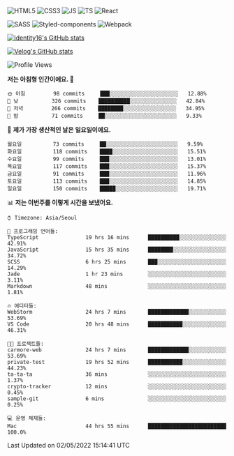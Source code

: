 ![HTML5](https://img.shields.io/badge/html5-E34F26?style=for-the-badge&logo=html5&logoColor=white)
![CSS3](https://img.shields.io/badge/css3-1572B6?style=for-the-badge&logo=css3&logoColor=white)
![JS](https://img.shields.io/badge/javascript-F7DF1E?style=for-the-badge&logo=javascript&logoColor=black)
![TS](https://img.shields.io/badge/typescript-3178C6?style=for-the-badge&logo=typescript&logoColor=white)
![React](https://img.shields.io/badge/react-61DAFB?style=for-the-badge&logo=javascript&logoColor=black)

![SASS](https://img.shields.io/badge/sass-CC6699?style=for-the-badge&logo=sass&logoColor=white)
![Styled-components](https://img.shields.io/badge/styled_components-DB7093?style=for-the-badge&logo=styled-components&logoColor=white)
![Webpack](https://img.shields.io/badge/webpack-8DD6F9?style=for-the-badge&logo=webpack&logoColor=black)

[![identity16's GitHub stats](https://github-readme-stats.vercel.app/api?username=identity16&theme=graywhite&show_icons=true)](https://github.com/anuraghazra/github-readme-stats)

[![Velog's GitHub stats](https://velog-readme-stats.vercel.app/api?name=identity16)](https://velog-readme-stats.vercel.app/api/redirect?name=identity16)

<!--START_SECTION:waka-->
![Profile Views](http://img.shields.io/badge/Profile%20Views-27-blue)

**저는 아침형 인간이에요. 🐤** 

```text
🌞 아침         98 commits     ███░░░░░░░░░░░░░░░░░░░░░░   12.88% 
🌆 낮　         326 commits    ██████████░░░░░░░░░░░░░░░   42.84% 
🌃 저녁         266 commits    ████████░░░░░░░░░░░░░░░░░   34.95% 
🌙 밤　         71 commits     ██░░░░░░░░░░░░░░░░░░░░░░░   9.33%

```
📅 **제가 가장 생산적인 날은 일요일이에요.** 

```text
월요일          73 commits     ██░░░░░░░░░░░░░░░░░░░░░░░   9.59% 
화요일          118 commits    ████░░░░░░░░░░░░░░░░░░░░░   15.51% 
수요일          99 commits     ███░░░░░░░░░░░░░░░░░░░░░░   13.01% 
목요일          117 commits    ███░░░░░░░░░░░░░░░░░░░░░░   15.37% 
금요일          91 commits     ███░░░░░░░░░░░░░░░░░░░░░░   11.96% 
토요일          113 commits    ███░░░░░░░░░░░░░░░░░░░░░░   14.85% 
일요일          150 commits    █████░░░░░░░░░░░░░░░░░░░░   19.71%

```


📊 **저는 이번주를 이렇게 시간을 보냈어요.** 

```text
⌚︎ Timezone: Asia/Seoul

💬 프로그래밍 언어들: 
TypeScript               19 hrs 16 mins      ██████████░░░░░░░░░░░░░░░   42.91% 
JavaScript               15 hrs 35 mins      ████████░░░░░░░░░░░░░░░░░   34.72% 
SCSS                     6 hrs 25 mins       ███░░░░░░░░░░░░░░░░░░░░░░   14.29% 
Jade                     1 hr 23 mins        ░░░░░░░░░░░░░░░░░░░░░░░░░   3.11% 
Markdown                 48 mins             ░░░░░░░░░░░░░░░░░░░░░░░░░   1.81%

🔥 에디터들: 
WebStorm                 24 hrs 7 mins       █████████████░░░░░░░░░░░░   53.69% 
VS Code                  20 hrs 48 mins      ███████████░░░░░░░░░░░░░░   46.31%

🐱‍💻 프로젝트들: 
carmore-web              24 hrs 7 mins       █████████████░░░░░░░░░░░░   53.69% 
private-test             19 hrs 52 mins      ███████████░░░░░░░░░░░░░░   44.23% 
ta-ta-ta                 36 mins             ░░░░░░░░░░░░░░░░░░░░░░░░░   1.37% 
crypto-tracker           12 mins             ░░░░░░░░░░░░░░░░░░░░░░░░░   0.45% 
sample-git               6 mins              ░░░░░░░░░░░░░░░░░░░░░░░░░   0.25%

💻 운영 체제들: 
Mac                      44 hrs 55 mins      █████████████████████████   100.0%

```


 Last Updated on 02/05/2022 15:14:41 UTC
<!--END_SECTION:waka-->

